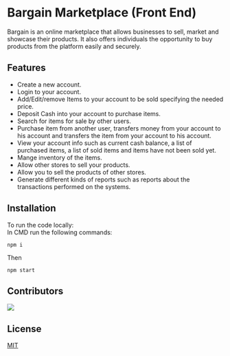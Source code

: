 
# Bargain Marketplace (Front End)

Bargain is an online marketplace that allows businesses to sell, market and showcase their products. It also offers individuals the opportunity to buy products from the platform easily and securely.

## Features
* Create a new account.
* Login to your account.
* Add/Edit/remove Items to your account to be sold specifying the needed price.
* Deposit Cash into your account to purchase items.
* Search for items for sale by other users.
* Purchase item from another user, transfers money from your account to his account and transfers the item from your account to his account.
* View your account info such as current cash balance, a list of purchased items, a list of sold items and items have not been sold yet.
* Mange inventory of the items.
* Allow other stores to sell your products.
* Allow you to sell the products of other stores.
* Generate different kinds of reports such as reports about the transactions performed on the systems.

## Installation

To run the code locally:  
In CMD run the following commands:
```
npm i
```
Then 
```
npm start
```
## Contributors
<a href="https://github.com/dinaabdulrasoul/Bargain-Marketplace-Frontend/graphs/contributors">
    
  <img src="https://contributors-img.web.app/image?repo=dinaabdulrasoul/Bargain-Marketplace-Frontend" />
</a>

## License
[MIT](https://choosealicense.com/licenses/mit/)
